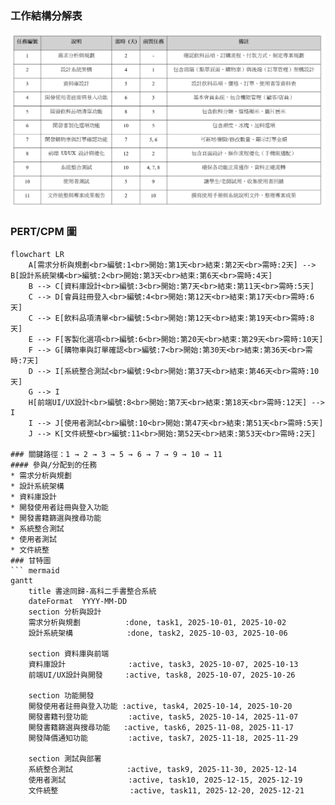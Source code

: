 ### 工作結構分解表
![工作結構分解表](工作結構分解表.png)
### PERT/CPM 圖
```mermaid
flowchart LR
    A[需求分析與規劃<br>編號:1<br>開始:第1天<br>結束:第2天<br>需時:2天] --> B[設計系統架構<br>編號:2<br>開始:第3天<br>結束:第6天<br>需時:4天]
    B --> C[資料庫設計<br>編號:3<br>開始:第7天<br>結束:第11天<br>需時:5天]
    C --> D[會員註冊登入<br>編號:4<br>開始:第12天<br>結束:第17天<br>需時:6天]
    C --> E[飲料品項清單<br>編號:5<br>開始:第12天<br>結束:第19天<br>需時:8天]
    E --> F[客製化選項<br>編號:6<br>開始:第20天<br>結束:第29天<br>需時:10天]
    F --> G[購物車與訂單確認<br>編號:7<br>開始:第30天<br>結束:第36天<br>需時:7天]
    D --> I[系統整合測試<br>編號:9<br>開始:第37天<br>結束:第46天<br>需時:10天]
    G --> I
    H[前端UI/UX設計<br>編號:8<br>開始:第7天<br>結束:第18天<br>需時:12天] --> I
    I --> J[使用者測試<br>編號:10<br>開始:第47天<br>結束:第51天<br>需時:5天]
    J --> K[文件統整<br>編號:11<br>開始:第52天<br>結束:第53天<br>需時:2天]

### 關鍵路徑：1 → 2 → 3 → 5 → 6 → 7 → 9 → 10 → 11
#### 參與/分配到的任務
* 需求分析與規劃
* 設計系統架構
* 資料庫設計
* 開發使用者註冊與登入功能
* 開發書籍篩選與搜尋功能
* 系統整合測試
* 使用者測試
* 文件統整
### 甘特圖
``` mermaid
gantt
    title 書途同歸-高科二手書整合系統
    dateFormat  YYYY-MM-DD
    section 分析與設計
    需求分析與規劃          :done, task1, 2025-10-01, 2025-10-02
    設計系統架構            :done, task2, 2025-10-03, 2025-10-06

    section 資料庫與前端
    資料庫設計              :active, task3, 2025-10-07, 2025-10-13
    前端UI/UX設計與開發     :active, task8, 2025-10-07, 2025-10-26

    section 功能開發
    開發使用者註冊與登入功能 :active, task4, 2025-10-14, 2025-10-20
    開發書籍刊登功能         :active, task5, 2025-10-14, 2025-11-07
    開發書籍篩選與搜尋功能   :active, task6, 2025-11-08, 2025-11-17
    開發降價通知功能         :active, task7, 2025-11-18, 2025-11-29

    section 測試與部署
    系統整合測試            :active, task9, 2025-11-30, 2025-12-14
    使用者測試              :active, task10, 2025-12-15, 2025-12-19
    文件統整                :active, task11, 2025-12-20, 2025-12-21

```

